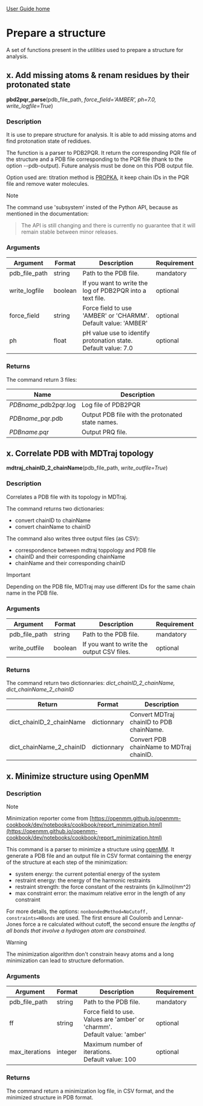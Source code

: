 [User Guide home](Manual.md)

# Prepare a structure

A set of functions present in the *utilities* used to prepare a structure for analysis.


## x. Add missing atoms & renam residues by their protonated state
**pbd2pqr_parse**(pdb_file_path, *force_field='AMBER', ph=7.0, write_logfile=True*)

### Description

It is use to prepare structure for analysis. It is able to add missing atoms and find protonation state of redidues.

The function is a parser to PDB2PQR. It return the corresponding PQR file of the structure and a PDB file corresponding to the PQR file
(thank to the option --pdb-output). Future analysis must be done on this PDB output file.

Option used are: titration method is [PROPKA](https://github.com/jensengroup/propka), it keep chain IDs in the PQR file and remove water molecules.

> [!NOTE]
> The command use 'subsystem' insted of the Python API, because as mentioned in the documentation:
> > The API is still changing and there is currently no guarantee that it will remain stable between minor releases.

### Arguments

| Argument | Format | Description | Requirement |
| -------- | --- | --- | --- |
| pdb_file_path | string  | Path to the PDB file. | mandatory |
| write_logfile | boolean | If you want to write the log of PDB2PQR into a text file. | optional |
| force_field   | string  | Force field to use 'AMBER' or 'CHARMM'. <br/> Default value: 'AMBER' | optional |
| ph            | float   | pH value use to identify protonation state. <br/> Default value: 7.0 | optional |

### Returns

The command return 3 files:

| Name   | Description |
| ------ | --- |
| *PDBname*_pdb2pqr.log | Log file of PDB2PQR |
| *PDBname*_pqr.pdb | Output PDB file with the protonated state names. |
| *PDBname*.pqr     | Output PRQ file. |



## x. Correlate PDB with MDTraj topology

**mdtraj_chainID_2_chainName**(pdb_file_path, *write_outfile=True*)

### Description

Correlates a PDB file with its topology in MDTraj.

The command returns two dictionaries:

- convert chainID to chainName
- convert chainName to chainID

The command also writes three output files (as CSV):

- correspondence between mdtraj toppology and PDB file
- chainID and their corresponding chainName
- chainName and their corresponding chainID

> [!IMPORTANT]
> Depending on the PDB file, MDTraj may use different IDs for the same chain name in the PDB file.

### Arguments

| Argument | Format | Description | Requirement |
| -------- | --- | --- | --- |
| pdb_file_path | string  | Path to the PDB file.  | mandatory |
| write_outfile | boolean | If you want to write the output CSV files. | optional |

### Returns

The command return two dictionnaries: *dict_chainID_2_chainName, dict_chainName_2_chainID*

| Return | Format | Description |
| ------ | ------ | --- |
| dict_chainID_2_chainName | dictionnary | Convert MDTraj chainID to PDB chainName. |
| dict_chainName_2_chainID | dictionnary | Convert PDB chainName to MDTraj chainID. |





## x. Minimize structure using OpenMM

### Description

> [!NOTE]
> Minimization reporter come from [https://openmm.github.io/openmm-cookbook/dev/notebooks/cookbook/report_minimization.html](https://openmm.github.io/openmm-cookbook/dev/notebooks/cookbook/report_minimization.html)

This command is a parser to minimize a structure using [openMM](https://openmm.org/). It generate a PDB file and an output file in CSV format containing the energy of the structure at each step of the minimization:

- system energy: the current potential energy of the system
- restraint energy: the energy of the harmonic restraints
- restraint strength: the force constant of the restraints (in kJ/mol/nm^2)
- max constraint error: the maximum relative error in the length of any constraint

For more details, the options: `nonbondedMethod=NoCutoff, constraints=HBonds` are used. The first ensure all Coulomb and Lennar-Jones force a re calculated without cutoff, the second ensure *the lengths of all bonds that involve a hydrogen atom are constrained*.

> [!WARNING]
> The minimization algorithm don't constrain heavy atoms and a long minimization can lead to structure deformation.

### Arguments 

| Argument | Format | Description | Requirement |
| -------- | --- | --- | --- |
| pdb_file_path | string  | Path to the PDB file. | mandatory |
| ff | string | Force field to use. Values are 'amber' or 'charmm'. <br/> Default value: 'amber' | optional |
| max_iterations | integer | Maximum number of iterations. <br/> Default value: 100 | optional |

### Returns

The command return a minimization log file, in CSV format, and the minimized structure in PDB format.
